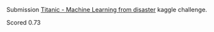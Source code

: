 Submission [Titanic - Machine Learning from disaster](https://www.kaggle.com/competitions/titanic) kaggle challenge.

Scored 0.73